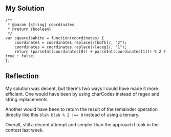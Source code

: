 ## My Solution

```
/**
 * @param {string} coordinates
 * @return {boolean}
 */
var squareIsWhite = function(coordinates) {
    coordinates = coordinates.replace(/[bdfh]/, "2");
    coordinates = coordinates.replace(/[aceg]/, "1");
    return (parseInt(coordinates[0]) + parseInt(coordinates[1])) % 2 ? true : false;
};
```

## Reflection

My solution was decent, but there's two ways I could have made it more efficient. One would have been by using charCodes instead of regex and string replacements.

Another would have been to return the result of the remainder operation directly like this `blah blah % 2 !== 0` instead of using a ternary.

Overall, still a decent attempt and simpler than the approach I took in the contest last week.
